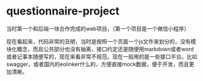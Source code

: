 # questionnaire-project

当时第一个和后端一块合作完成的web项目，（第一个项目是一个微信小程序）

现在看起来，代码非常的丑陋，当时是按照一个页面一个js文件来划分的，没有模块化概念，而且公共部分也没有抽离，接口约定还是随便用markdown或者word或者记事本随便写的，现在来看非常不规范。现在一般用的是一些接口平台。比如swagger，或者国内的eolinker什么的，方便直接mock数据，便于开发，而且更加清晰。